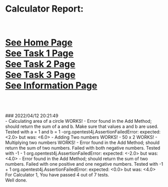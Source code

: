 # Calculator Report: 
 <br/>[See Home Page ](/README.md)
 <br/>[See Task 1 Page ](/Task1.md)
 <br/>[See Task 2 Page ](/Task2.md)
 <br/>[See Task 3 Page ](/Task3.md)
 <br/>[See Information Page ](/Info.md)
 <br/><br> 
==================
<br>
### 2022/04/12 20:21:49 
 <br>
 - Calculating area of a circle WORKS! 
- Error found in the Add Method;  should return the sum of a and b. Make sure that values a and b are used. Tested with a = 1 and b = 1
 -org.opentest4j.AssertionFailedError: expected: <2.0> but was: <6.0>
 - Adding Two numbers WORKS! 
 - 50 x 2 WORKS! 
 - Multiplying two numbers WORKS! 
 - Error found in the Add Method; should return the sum of two numbers. Failed with both negative numbers. Tested with -1 - 1 
org.opentest4j.AssertionFailedError: expected: <-2.0> but was: <4.0>
- Error found in the Add Method; should return the sum of two numbers. Failed with one positive and one negative numbers. Tested with -1 + 1 
org.opentest4j.AssertionFailedError: expected: <0.0> but was: <4.0>

 <br>
For Calculator 1, You have passed 4 out of 7 tests. 
 <br>
Well done.
 <br>
